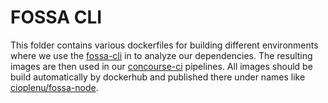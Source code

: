 # FOSSA CLI

This folder contains various dockerfiles for building different environments where we use the [fossa-cli](https://github.com/fossas/fossa-cli) in to analyze our dependencies.
The resulting images are then used in our [concourse-ci](concourse-ci.org) pipelines.
All images should be build automatically by dockerhub and published there under names like [cioplenu/fossa-node](https://hub.docker.com/r/cioplenu/fossa-node).

